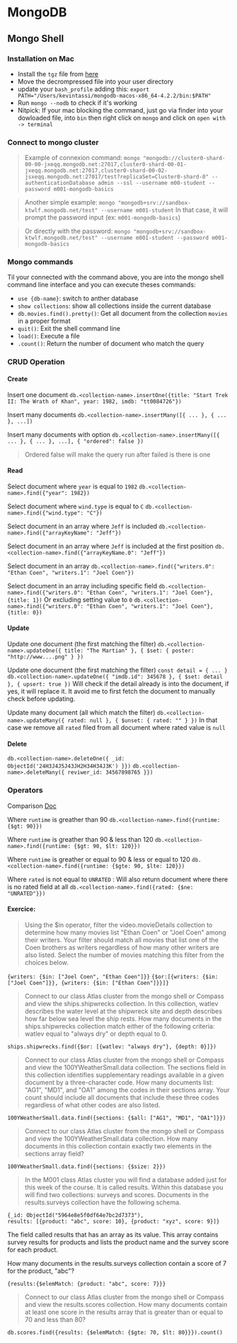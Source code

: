 # MongoDB

## Mongo Shell

### Installation on Mac

- Install the `tgz` file from [here](https://www.mongodb.com/download-center/community)
- Move the decrompressed file into your user directory
- update your `bash_profile` adding this: `export PATH="/Users/kevintassi/mongodb-macos-x86_64-4.2.2/bin:$PATH"`
- Run `mongo --nodb` to check if it's working
- Nitpick: If your mac blocking the command, just go via finder into your dowloaded file, into `bin` then right click on `mongo` and click on `open with -> terminal`

### Connect to mongo cluster

> Example of connexion command: `mongo "mongodb://cluster0-shard-00-00-jxeqq.mongodb.net:27017,cluster0-shard-00-01-jxeqq.mongodb.net:27017,cluster0-shard-00-02-jsxeqq.mongodb.net:27017/test?replicaSet=Cluster0-shard-0" --authenticationDatabase admin --ssl --username m00-student --password m001-mongodb-basics`

> Another simple example: `mongo "mongodb+srv://sandbox-ktwlf.mongodb.net/test" --username m001-student`
> In that case, it will prompt the password input (ex: `m001-mongodb-basics`)

> Or directly with the password: `mongo "mongodb+srv://sandbox-ktwlf.mongodb.net/test" --username m001-student --password m001-mongodb-basics`

### Mongo commands

Til your connected with the command above, you are into the mongo shell command line interface and you can execute theses commands:

- `use {db-name}`: switch to anther database
- `show collections`: show all collections inside the current database
- `db.movies.find().pretty()`: Get all document from the collection `movies` in a proper format
- `quit()`: Exit the shell command line
- `load()`: Execute a file
- `.count()`: Return the number of document who match the query

### CRUD Operation

#### Create

Insert one document
`db.<collection-name>.insertOne({title: "Start Trek II: The Wrath of Khan", year: 1982, imdb: "tt0084726"})`

Insert many documents
`db.<collection-name>.insertMany([{ ... }, { ... }, ...])`

Insert many documents with option
`db.<collection-name>.insertMany([{ ... }, { ... }, ...], { "ordered": false })`

> Ordered false will make the query run after failed is there is one

#### Read

Select document where `year` is equal to `1982`
`db.<collection-name>.find({"year": 1982})`

Select document where `wind.type` is equal to `C`
`db.<collection-name>.find({"wind.type": "C"})`

Select document in an array where `Jeff` is included
`db.<collection-name>.find({"arrayKeyName": "Jeff"})`

Select document in an array where `Jeff` is included at the first position
`db.<collection-name>.find({"arrayKeyName.0": "Jeff"})`

Select document in an array
`db.<collection-name>.find({"writers.0": "Ethan Coen", "writers.1": "Joel Coen"})`

Select document in an array including specific field
`db.<collection-name>.find({"writers.0": "Ethan Coen", "writers.1": "Joel Coen"}, {title: 1})`
Or excluding setting value to `0`
`db.<collection-name>.find({"writers.0": "Ethan Coen", "writers.1": "Joel Coen"}, {title: 0})`

#### Update

Update one document (the first matching the filter)
`db.<collection-name>.updateOne({ title: "The Martian" }, { $set: { poster: "http://www....png" } })`

Update one document (the first matching the filter)
`const detail = { ... }`
`db.<collection-name>.updateOne({ "imdb.id": 345678 }, { $set: detail }, { upsert: true })`
Will check if the detail already is into the document, if yes, it will replace it.
It avoid me to first fetch the document to manually check before updating.

Update many document (all which match the filter)
`db.<collection-name>.updateMany({ rated: null }, { $unset: { rated: "" } })`
In that case we remove all `rated` filed from all document where rated value is `null`

#### Delete

`db.<collection-name>.deleteOne({ _id: ObjectId('24H3J4J5J43JH2H34H34J3K') }})`
`db.<collection-name>.deleteMany({ reviwer_id: 34567898765 }})`

### Operators

Comparison [Doc](https://docs.mongodb.com/manual/reference/operator/aggregation/index.html#comparison-expression-operators)

Where `runtime` is greather than 90
`db.<collection-name>.find({runtime: {$gt: 90}})`

Where `runtime` is greather than 90 & less than 120
`db.<collection-name>.find({runtime: {$gt: 90, $lt: 120}})`

Where `runtime` is greather or equal to 90 & less or equal to 120
`db.<collection-name>.find({runtime: {$gte: 90, $lte: 120}})`

Where `rated` is not equal to `UNRATED` : Will also return document where there is no rated field at all
`db.<collection-name>.find({rated: {$ne: "UNRATED"}})`

#### Exercice:

> Using the \$in operator, filter the video.movieDetails collection to determine how many movies list "Ethan Coen" or "Joel Coen" among their writers. Your filter should match all movies that list one of the Coen brothers as writers regardless of how many other writers are also listed. Select the number of movies matching this filter from the choices below.

`{writers: {$in: ["Joel Coen", "Ethan Coen"]}}`
`{$or:[{writers: {$in: ["Joel Coen"]}}, {writers: {$in: ["Ethan Coen"]}}]}`

> Connect to our class Atlas cluster from the mongo shell or Compass and view the ships.shipwrecks collection. In this collection, watlev describes the water level at the shipwreck site and depth describes how far below sea level the ship rests. How many documents in the ships.shipwrecks collection match either of the following criteria: watlev equal to "always dry" or depth equal to 0.

`ships.shipwrecks.find({$or: [{watlev: "always dry"}, {depth: 0}]})`

> Connect to our class Atlas cluster from the mongo shell or Compass and view the 100YWeatherSmall.data collection. The sections field in this collection identifies supplementary readings available in a given document by a three-character code. How many documents list: "AG1", "MD1", and "OA1" among the codes in their sections array. Your count should include all documents that include these three codes regardless of what other codes are also listed.

`100YWeatherSmall.data.find({sections: {$all: ["AG1", "MD1", "OA1"]}})`

> Connect to our class Atlas cluster from the mongo shell or Compass and view the 100YWeatherSmall.data collection. How many documents in this collection contain exactly two elements in the sections array field?

`100YWeatherSmall.data.find({sections: {$size: 2}})`

> In the M001 class Atlas cluster you will find a database added just for this week of the course. It is called results. Within this database you will find two collections: surveys and scores. Documents in the results.surveys collection have the following schema.

```
{_id: ObjectId("5964e8e5f0df64e7bc2d7373"),
results: [{product: "abc", score: 10}, {product: "xyz", score: 9}]}
```

The field called results that has an array as its value. This array contains survey results for products and lists the product name and the survey score for each product.

How many documents in the results.surveys collection contain a score of 7 for the product, "abc"?

`{results:{$elemMatch: {product: "abc", score: 7}}}`

> Connect to our class Atlas cluster from the mongo shell or Compass and view the results.scores collection.
> How many documents contain at least one score in the results array that is greater than or equal to 70 and less than 80?

`db.scores.find({results: {$elemMatch: {$gte: 70, $lt: 80}}}).count()`
